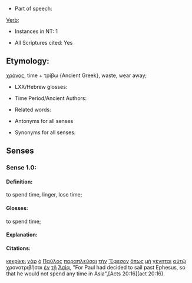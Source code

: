 * Part of speech: 

[Verb](http://ugg.readthedocs.io/en/latest/verb.html); 

* Instances in NT: 1

* All Scriptures cited: Yes

## Etymology: 

[χρόνος](../G55500/01.md), time + τρίβω {Ancient Greek}, waste, wear away; 

* LXX/Hebrew glosses: 

* Time Period/Ancient Authors: 

* Related words: 

* Antonyms for all senses

* Synonyms for all senses: 

## Senses 

### Sense 1.0: 

#### Definition: 

to spend time, linger, lose time;

#### Glosses: 

to spend time; 

#### Explanation: 

#### Citations: 

[κεκρίκει](../G29190/01.md) [γὰρ](../G10630/01.md) [ὁ](../G35880/01.md) [Παῦλος](../G39720/01.md) [παραπλεῦσαι](../G38960/01.md) [τὴν](../G35880/01.md) [Ἔφεσον](../G21810/01.md) [ὅπως](../G37040/01.md) [μὴ](../G33610/01.md) [γένηται](../G10960/01.md) [αὐτῷ](../G08460/01.md) χρονοτριβῆσαι [ἐν](../G17220/01.md) [τῇ](../G35880/01.md) [Ἀσίᾳ](../G07730/01.md), "For Paul had decided to sail past Ephesus, so that he would not spend any time in Asia",[Acts 20:16](act 20:16).  
